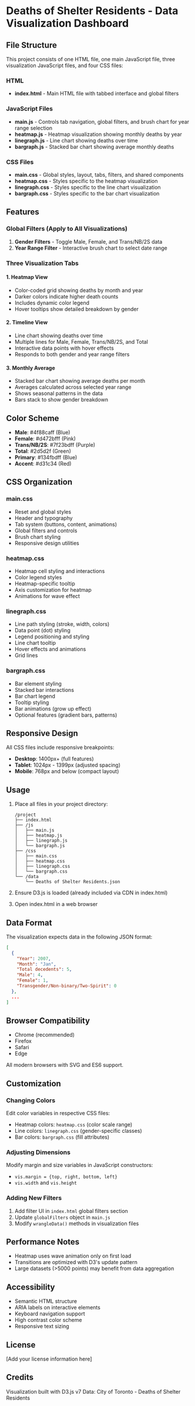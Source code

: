 # Deaths of Shelter Residents - Data Visualization Dashboard

## File Structure

This project consists of one HTML file, one main JavaScript file, three visualization JavaScript files, and four CSS files:

### HTML
- **index.html** - Main HTML file with tabbed interface and global filters

### JavaScript Files
- **main.js** - Controls tab navigation, global filters, and brush chart for year range selection
- **heatmap.js** - Heatmap visualization showing monthly deaths by year
- **linegraph.js** - Line chart showing deaths over time
- **bargraph.js** - Stacked bar chart showing average monthly deaths

### CSS Files
- **main.css** - Global styles, layout, tabs, filters, and shared components
- **heatmap.css** - Styles specific to the heatmap visualization
- **linegraph.css** - Styles specific to the line chart visualization
- **bargraph.css** - Styles specific to the bar chart visualization

## Features

### Global Filters (Apply to All Visualizations)
1. **Gender Filters** - Toggle Male, Female, and Trans/NB/2S data
2. **Year Range Filter** - Interactive brush chart to select date range

### Three Visualization Tabs

#### 1. Heatmap View
- Color-coded grid showing deaths by month and year
- Darker colors indicate higher death counts
- Includes dynamic color legend
- Hover tooltips show detailed breakdown by gender

#### 2. Timeline View
- Line chart showing deaths over time
- Multiple lines for Male, Female, Trans/NB/2S, and Total
- Interactive data points with hover effects
- Responds to both gender and year range filters

#### 3. Monthly Average
- Stacked bar chart showing average deaths per month
- Averages calculated across selected year range
- Shows seasonal patterns in the data
- Bars stack to show gender breakdown

## Color Scheme

- **Male**: #4f88caff (Blue)
- **Female**: #d472bfff (Pink)
- **Trans/NB/2S**: #7f23bdff (Purple)
- **Total**: #2d5d2f (Green)
- **Primary**: #134fbdff (Blue)
- **Accent**: #d31c34 (Red)

## CSS Organization

### main.css
- Reset and global styles
- Header and typography
- Tab system (buttons, content, animations)
- Global filters and controls
- Brush chart styling
- Responsive design utilities

### heatmap.css
- Heatmap cell styling and interactions
- Color legend styles
- Heatmap-specific tooltip
- Axis customization for heatmap
- Animations for wave effect

### linegraph.css
- Line path styling (stroke, width, colors)
- Data point (dot) styling
- Legend positioning and styling
- Line chart tooltip
- Hover effects and animations
- Grid lines

### bargraph.css
- Bar element styling
- Stacked bar interactions
- Bar chart legend
- Tooltip styling
- Bar animations (grow up effect)
- Optional features (gradient bars, patterns)

## Responsive Design

All CSS files include responsive breakpoints:
- **Desktop**: 1400px+ (full features)
- **Tablet**: 1024px - 1399px (adjusted spacing)
- **Mobile**: 768px and below (compact layout)

## Usage

1. Place all files in your project directory:
   ```
   /project
   ├── index.html
   ├── /js
   │   ├── main.js
   │   ├── heatmap.js
   │   ├── linegraph.js
   │   └── bargraph.js
   ├── /css
   │   ├── main.css
   │   ├── heatmap.css
   │   ├── linegraph.css
   │   └── bargraph.css
   └── /data
       └── Deaths of Shelter Residents.json
   ```

2. Ensure D3.js is loaded (already included via CDN in index.html)

3. Open index.html in a web browser

## Data Format

The visualization expects data in the following JSON format:
```json
[
  {
    "Year": 2007,
    "Month": "Jan",
    "Total decedents": 5,
    "Male": 4,
    "Female": 1,
    "Transgender/Non-binary/Two-Spirit": 0
  },
  ...
]
```

## Browser Compatibility

- Chrome (recommended)
- Firefox
- Safari
- Edge

All modern browsers with SVG and ES6 support.

## Customization

### Changing Colors
Edit color variables in respective CSS files:
- Heatmap colors: `heatmap.css` (color scale range)
- Line colors: `linegraph.css` (gender-specific classes)
- Bar colors: `bargraph.css` (fill attributes)

### Adjusting Dimensions
Modify margin and size variables in JavaScript constructors:
- `vis.margin = {top, right, bottom, left}`
- `vis.width` and `vis.height`

### Adding New Filters
1. Add filter UI in `index.html` global filters section
2. Update `globalFilters` object in `main.js`
3. Modify `wrangleData()` methods in visualization files

## Performance Notes

- Heatmap uses wave animation only on first load
- Transitions are optimized with D3's update pattern
- Large datasets (>5000 points) may benefit from data aggregation

## Accessibility

- Semantic HTML structure
- ARIA labels on interactive elements
- Keyboard navigation support
- High contrast color scheme
- Responsive text sizing

## License

[Add your license information here]

## Credits

Visualization built with D3.js v7
Data: City of Toronto - Deaths of Shelter Residents

